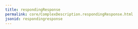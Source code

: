 ```yaml
---
title: respondingResponse
permalink: core/ComplexDescription.respondingResponse.html
jsonid: respondingresponse
---
```

